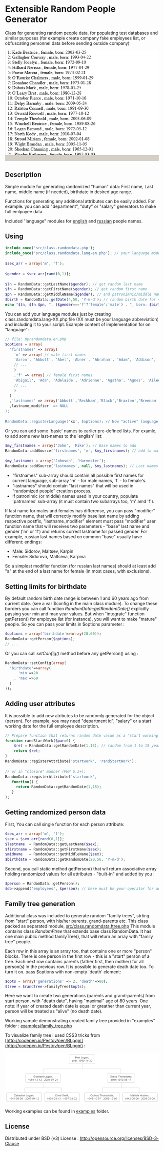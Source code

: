 # Extensible Random People Generator

Class for generating random people data, for populating test databases and similar purposes
(for example create company fake employees list, or obfuscating personnel data before sending outside company)

![generating sample](screenshot.png)

## Description

Simple module for generating randomized "human" data: First name, Last name, middle name (if needed),
birthdate in desired age range.

Functions for generating any additional attributes can be easily added.
For example. you can add "department", "duty" or "salary" generators to make full emlpoyee data.

Included "language" modules for [english](src/class.randomdata.lang-en.php) and [russian](src/class.randomdata.lang-ru.php) people names.

## Using

```php
include_once('src/class.randomdata.php');
include_once('src/class.randomdata.lang-en.php'); // your language module can be here !

$sex_arr = array('m', 'f');

$gender = $sex_arr[rand(0,1)];

$ln = RandomData::getLastName($gender); // get random last name
$fn = RandomData::getFirstName($gender); // get random first name
$pn = RandomData::getMiddleName($gender); // and patronimnic/middle name
$birth = RandomData::getDate(4,50, 'Y-m-d'); // random birth date for 4 - 50 years old, 'YYYY-MM-DD'
echo "$ln, $fn $pn, ". ($gender==='f'?'female':'male') . ", born: $birth<br>";

```

You can add your language modules just by creating class.randomdata.lang-XX.php file (XX must be your language abbreviation)
and including it to your script. Example content of implementation for on "language":
```php
// file: myrandomdata.en.php
$options = array(
  'firstnames' => array(
    'm' => array( // male first names
    'Aaron', 'Abbott', 'Abel', 'Abner', 'Abraham', 'Adam', 'Addison', 'Adler', 'Adley', 'Adrian', 'Aedan'
    // ...
    )
    ,'f' => array( // female first names
    'Abigail', 'Ada', 'Adelaide', 'Adrienne', 'Agatha', 'Agnes', 'Aileen', 'Aimee', 'Alanna', 'Alarice', 'Alda'  )
    // ...
    )
  )
  ,'lastnames' => array('Abbott','Beckham','Black','Braxton','Brennan' /*...*/ )
  ,lastname_modifier' => NULL
);

RandomData::registerLanguage('xx', $options); // Now "active" language for randomdata is "xx"
```

Or you can add some 'basic' names to earlier pre-defined lists. For examle, to add some new last-names to the 'english' list:

```php
$my_firstnames = array('John', 'Mike'); // Base names to add
RandomData::addSource('firstnames', 'm', $my_firstnames); // add to male First names

$my_lastnames = array('Johnson', 'Harvester');
RandomData::addSource('lastnames', null, $my_lastnames); // Last names
```

* "firstnames" sub-array should contain all possible first names for current language, sub-array 'm' - for male names, 'f' - fo female's.
* "lastnames" should contain "last names" that will be used in "randomized people" creation process.
* If patronimic (or middle) names used in your country, populate 'patrnames' sub-array (it must contain two subarrays too, 'm' amd 'f').

If last name for males and females has differense, you can pass "modifier" function name, that will correctly modify base last name by adding respective postfix,
"lastname_modifier" element must pass "modifier" user function name that will receives two parameters - "base" last name and gender ('m' or 'f') and returns
correct lastname for passed gender.
For example, russian last names based on common "base" usually have different: endings:

* Male: Sidorov, Maltsev, Karpin
* Female: Sidorova, Maltseva, Karpina

So a simplest modifier function (for russian last names) should at least add "a" at the end of a last name for female (in most cases, with exclusions).

## Setting limits for birthdate

By default random birth date range is between 1 and 60 years ago from current date. (see a var $config in the main class module).
To change these borders you can call function *RandomData::getRandomDate()* explicitly passing your min and max year values.
But when "integrate" function getPerson() for employee list (for instance), you will want to make "mature" people. So you can pass
your limits in $options parameter :
```php
$options = array('birthdate'=>array(20,60));
RandomData::getPerson($options);
// ...
```

Or you can call *setConfig()* method before any getPerson() using :

```php
RandomData::setConfig(array(
  'birthdate'=>array(
      'min'=>20
    , 'max'=>60
  )
));
```
## Adding user attributes

It is possible to add new atributes to be randomly generated for the object (person).
For example, you may need "department id", "salary" or a start working date for the full employee description.

```php
// Prepare function that returns random date value as a "start working date"
function randStartWork($par=0) {
    $ret = RandomData::getRandomDate(1,15); // random from 1 to 15 years from current date
    return $ret;
}
RandomData::registerAttribute('startwork', 'randStartWork');

// or in "closure" manner (PHP 5.3+):
RandomData::registerAttribute('startwork',
   function() {
     return RandomData::getRandomDate(1,15);
   }
);
```

## Getting randomized person data

First, You can call single function for each person attribute:

```php
$sex_arr = array('m', 'f');
$sex = $sex_arr[rand(0,1)];
$lastname  = RandomData::getLastName($sex);
$firstname = RandomData::getFirstName($sex);
$midname   = RandomData::getMiddleName($sex);
$birthdate = RandomData::getRandomDate(20,50, 'Y-m-d');
```

Second, you call static method getPerson() that wll return associative array holding randomized values for all attributes -
"built-in" and added by you :

```php
$person = RandomData::getPerson();
$db->append('employees', $person); // here must be your operator for adding data to DB
```

## Family tree generation

Additional class was included to generate random "family trees", strting from "start" person, with his/her parents, grand-parents etc.
This class packed as separated module, [src/class.randomdata.ftree.php](class.randomdata.ftree.php)
This module contains class *RandomFtree* that extends base class RandomData. It has one main public method familyTree(),
that will return an array with "family tree" people.

Each row in this array is an array too, that contains one or more "person" blocks.
There is one person in the first row - this is a "start" person of a tree.
Each next row contains parents (father first, then mother) for all person(s) in the previous row.
It is possible to generate death date too. To turn it on. pass $options with non-empty 'death' element:

```php
$opts = array('generations' => 2, 'death'=>80);
$tree = $randtree->familyTree($opts);
```
Here we want to create two generations (parents and grand-parents) from start person, with "death date",
having "maximal" age of 80 years.
One note: if year of created death date is equal or greather than current year, person will be treated as "alive" (no death date).

Working sample demonstrating created family tree provided in "examples" folder : 
[examples/family_tree.php](family_tree.php)

To visualize family tree i used CSS3 tricks from [http://codepen.io/Pestov/pen/BLpgm](http://codepen.io/Pestov/pen/BLpgm) :

![Created family tree example](examples/shot-family-tree.png)

Working examples can be found in [examples](examples/) folder.

## License
Distributed under BSD (v3) License :
http://opensource.org/licenses/BSD-3-Clause

